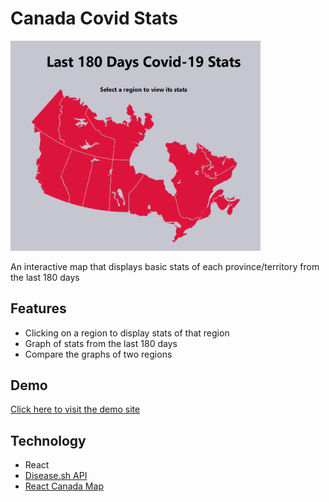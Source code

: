 # Canada Covid Stats
<img src="./img/map.png" alt="drawing" width="400"/>


An interactive map that displays basic stats of each province/territory from the last 180 days

## Features
- Clicking on a region to display stats of that region
- Graph of stats from the last 180 days
- Compare the graphs of two regions

## Demo
[Click here to visit the demo site](https://canada-covid.herokuapp.com/)

## Technology
- React
- [Disease.sh API](https://disease.sh/)
- [React Canada Map ](https://www.npmjs.com/package/react-canada-map)